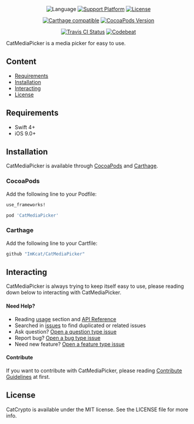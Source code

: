 <p align="center">
	<img src="https://img.shields.io/badge/Language-swift4-EF5138.svg?style=flat" alt="Language">
	<a href="http://cocoapods.org/pods/CatMediaPicker"><img src="https://img.shields.io/cocoapods/p/CatMediaPicker.svg?style=flat" alt="Support Platform"></a>
	<a href="http://cocoapods.org/pods/CatMediaPicker"><img src="https://img.shields.io/cocoapods/l/CatMediaPicker.svg?style=flat" alt="License"></a>
</p>

<p align="center">
	<a href="https://github.com/Carthage/Carthage"><img src="https://img.shields.io/badge/Carthage-compatible-4BC51D.svg?style=flat" alt="Carthage compatible"></a>
	<a href="http://cocoapods.org/pods/CatMediaPicker"><img src="https://img.shields.io/cocoapods/v/CatMediaPicker.svg?style=flat" alt="CocoaPods Version"></a>
</p>

<p align="center">
	<a href="https://travis-ci.org/ImKcat/CatMediaPicker"><img src="http://img.shields.io/travis/ImKcat/CatMediaPicker.svg?style=flat" alt="Travis CI Status"></a>
	<a href="https://codebeat.co/projects/github-com-imkcat-catmediapicker-master"><img src="https://codebeat.co/badges/b96c64f1-1f42-4ed6-bc75-99f4682fe28a" alt="Codebeat"></a>
</p>

CatMediaPicker is a media picker for easy to use.

## Content

- [Requirements](#requirements)
- [Installation](#installation)
- [Interacting](#interacting)
- [License](#license)


## Requirements

- Swift 4+
- iOS 9.0+


## Installation

CatMediaPicker is available through [CocoaPods](http://cocoapods.org) and [Carthage](https://github.com/Carthage/Carthage).


### CocoaPods

Add the following line to your Podfile:

```ruby
use_frameworks!

pod 'CatMediaPicker'
```


### Carthage

Add the following line to your Cartfile:

```ruby
github "ImKcat/CatMediaPicker"
```


## Interacting

CatMediaPicker is always trying to keep itself easy to use, please reading down below to interacting with CatMediaPicker.

#### Need Help?

- Reading [usage](https://github.com/ImKcat/CatMediaPicker#usage) section and [API Reference](https://imkcat.github.io/CatMediaPicker/)
- Searched in [issues](https://github.com/ImKcat/CatMediaPicker/issues) to find duplicated or related issues
- Ask question? [Open a question type issue](https://github.com/ImKcat/CatMediaPicker/issues/new)
- Report bug? [Open a bug type issue](https://github.com/ImKcat/CatMediaPicker/issues/new)
- Need new feature? [Open a feature type issue](https://github.com/ImKcat/CatMediaPicker/issues/new)


#### Contribute

If you want to contribute with CatMediaPicker, please reading [Contribute Guidelines](https://github.com/ImKcat/CatMediaPicker/blob/master/CONTRIBUTING.md) at first.


## License

CatCrypto is available under the MIT license. See the LICENSE file for more info.
